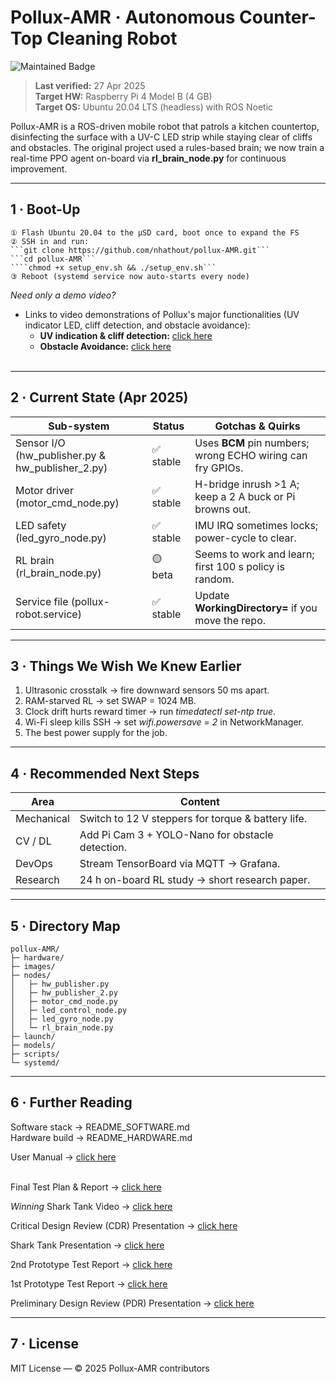 # Pollux-AMR · Autonomous Counter-Top Cleaning Robot
![Maintained Badge](https://img.shields.io/badge/status-active-brightgreen)

> **Last verified:** 27 Apr 2025  
> **Target HW:** Raspberry Pi 4 Model B (4 GB)  
> **Target OS:** Ubuntu 20.04 LTS (headless) with ROS Noetic  

Pollux-AMR is a ROS-driven mobile robot that patrols a kitchen countertop, disinfecting
the surface with a UV-C LED strip while staying clear of cliffs and obstacles.
The original project used a rules-based brain; we now train a real-time PPO agent
on-board via **rl_brain_node.py** for continuous improvement.

---

## 1 · Boot-Up  
    ① Flash Ubuntu 20.04 to the µSD card, boot once to expand the FS
    ② SSH in and run:
    ```git clone https://github.com/nhathout/pollux-AMR.git```
    ```cd pollux-AMR```
    ````chmod +x setup_env.sh && ./setup_env.sh```
    ③ Reboot (systemd service now auto-starts every node)

*Need only a demo video?*
- Links to video demonstrations of Pollux's major functionalities (UV indicator LED, cliff detection, and obstacle avoidance):
    - **UV indication & cliff detection:** [click here](https://drive.google.com/file/d/1kTDrHVp9VE7UjMdm_vTjpf8ZEP2LUoZp/view?usp=sharing)
    - **Obstacle Avoidance:** [click here](https://drive.google.com/file/d/1ax3cWRlPb4nttXV8eBDei8ND6SfjERsN/view?usp=sharing)<br><br>

---

## 2 · Current State (Apr 2025)

| Sub-system | Status | Gotchas & Quirks |
|------------|--------|------------------|
| Sensor I/O (hw_publisher.py & hw_publisher_2.py) | ✅ stable | Uses **BCM** pin numbers; wrong ECHO wiring can fry GPIOs. |
| Motor driver (motor_cmd_node.py) | ✅ stable | H-bridge inrush >1 A; keep a 2 A buck or Pi browns out. |
| LED safety (led_gyro_node.py) | ✅ stable | IMU IRQ sometimes locks; power-cycle to clear. |
| RL brain (rl_brain_node.py) | 🟡 beta | Seems to work and learn; first 100 s policy is random. |
| Service file (pollux-robot.service) | ✅ stable | Update **WorkingDirectory=** if you move the repo. |

---

## 3 · Things We Wish We Knew Earlier
1. Ultrasonic crosstalk → fire downward sensors 50 ms apart.  
2. RAM-starved RL → set SWAP = 1024 MB.  
3. Clock drift hurts reward timer → run *timedatectl set-ntp true*.  
4. Wi-Fi sleep kills SSH → set *wifi.powersave = 2* in NetworkManager.  
5. The best power supply for the job.

---

## 4 · Recommended Next Steps

| Area | Content |
|------|------------------|
| Mechanical | Switch to 12 V steppers for torque & battery life. |
| CV / DL | Add Pi Cam 3 + YOLO-Nano for obstacle detection. |
| DevOps | Stream TensorBoard via MQTT → Grafana. |
| Research | 24 h on-board RL study → short research paper. |

---

## 5 · Directory Map
    pollux-AMR/
    ├─ hardware/
    ├─ images/
    ├─ nodes/
    │   ├─ hw_publisher.py
    │   ├─ hw_publisher_2.py
    │   ├─ motor_cmd_node.py
    │   ├─ led_control_node.py
    │   ├─ led_gyro_node.py
    │   └─ rl_brain_node.py
    ├─ launch/
    ├─ models/
    ├─ scripts/
    └─ systemd/

---

## 6 · Further Reading  
Software stack → README_SOFTWARE.md  
Hardware build → README_HARDWARE.md  

User Manual → [click here](https://docs.google.com/document/d/1WDNQtBAzQioiVHYzoj2xVuRMR3jV1yGgZe9JvNC5dmk/edit?usp=sharing)<br><br>

Final Test Plan & Report → [click here](https://docs.google.com/document/d/1nLfvciRge8nUAEQmeBG3rHHYXOoPHTD_1vJB__G8N-4/edit?usp=sharing)

*Winning* Shark Tank Video → [click here](https://drive.google.com/file/d/1ElmvJo_tTRmPK1KgQrT9eFHeo6qOJTg3/view?usp=sharing)

Critical Design Review (CDR) Presentation → [click here](https://docs.google.com/presentation/d/1PCzo8z48-ifrknA4HLdUseuIMsqwAZrbvwXN47jLewY/edit?usp=sharing)

Shark Tank Presentation → [click here](https://docs.google.com/presentation/d/1J7x6Hkm6MfULzXxtW8gPblj4HMrZ-OuL5eKAxO-fepI/edit?usp=sharing)

2nd Prototype Test Report → [click here](https://docs.google.com/document/d/1qSaTDLb16L1KKv8wPwOk-qygIFx6U2V5G-Wa-tfIYAA/edit?usp=sharing)

1st Prototype Test Report → [click here](https://docs.google.com/document/d/1bSMtuGWDiYZbLjaCkalLF-rUq3OvFMxzeYqiuovF3EY/edit?usp=sharing)

Preliminary Design Review (PDR) Presentation → [click here](https://docs.google.com/presentation/d/1AgygkBsC4uNbJwVAmwFr3u0lZS7qua3f1DQ_0c6GlmY/edit?usp=sharing)

---

## 7 · License  
MIT License — © 2025 Pollux-AMR contributors